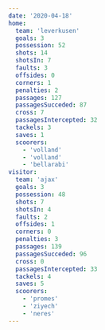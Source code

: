 ```yaml
---
date: '2020-04-18'
home:
  team: 'leverkusen'
  goals: 3
  possession: 52
  shots: 14
  shotsIn: 7
  faults: 3
  offsides: 0
  corners: 1
  penalties: 2
  passages: 127
  passagesSucceded: 87
  cross: 7
  passagesIntercepted: 32
  tackels: 3
  saves: 1
  scoorers:
    - 'volland'
    - 'volland'
    - 'bellarabi'
visitor:
  team: 'ajax'
  goals: 3
  possession: 48
  shots: 7
  shotsIn: 4
  faults: 2
  offsides: 1
  corners: 0
  penalties: 3
  passages: 139
  passagesSucceded: 96
  cross: 0
  passagesIntercepted: 33
  tackels: 4
  saves: 5
  scoorers:
    - 'promes'
    - 'ziyech'
    - 'neres'
---
```


